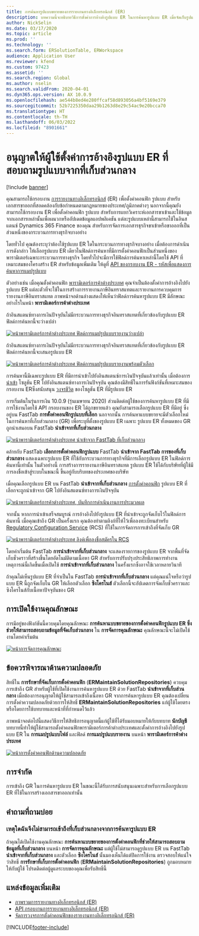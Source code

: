 ```yaml
---
title: การค้นหารูปแบบขยายของการรายงานทางอิเล็กทรอนิกส์ (ER)
description: บทความนี้จะอธิบายวิธีการตั้งค่าการอ้างอิงรูปแบบ ER ในการค้นหารูปแบบ ER เมื่อจัดเก็บรูปแบบที่กำหนดไว้ในที่เก็บส่วนกลาง
author: NickSelin
ms.date: 03/17/2020
ms.topic: article
ms.prod: ''
ms.technology: ''
ms.search.form: ERSolutionTable, ERWorkspace
audience: Application User
ms.reviewer: kfend
ms.custom: 97423
ms.assetid: ''
ms.search.region: Global
ms.author: nselin
ms.search.validFrom: 2020-04-01
ms.dyn365.ops.version: AX 10.0.9
ms.openlocfilehash: ae544b8ed4e280ffcaf58d893056a4bf5169e379
ms.sourcegitcommit: 52b7225350daa29b1263d8e29c54ac9e20bcca70
ms.translationtype: HT
ms.contentlocale: th-TH
ms.lasthandoff: 06/03/2022
ms.locfileid: "8901661"
---
```

# <a name="allow-users-to-set-up-an-er-format-reference-inquiring-a-format-from-the-global-repository"></a>อนุญาตให้ผู้ใช้ตั้งค่าการอ้างอิงรูปแบบ ER ที่สอบถามรูปแบบจากที่เก็บส่วนกลาง

[!include [banner](../includes/banner.md)]

คุณสามารถใช้กรอบงาน [การรายงานทางอิเล็กทรอนิกส์](general-electronic-reporting.md) (ER) เพื่อตั้งค่าคอนฟิก รูปแบบ สำหรับเอกสารขาออกที่สอดคล้องกับข้อกำหนดตามกฎหมายของประเทศ/ภูมิภาคต่างๆ นอกจากนี้คุณยังสามารถใช้กรอบงาน ER เพื่อตั้งค่าคอนฟิก รูปแบบ สำหรับการแยกวิเคราะห์เอกสารขาเข้าและใช้ข้อมูลจากเอกสารเหล่านั้นเพื่อผนวกหรืออัปเดตข้อมูลแอปพลิเคชัน แต่ละรูปแบบเหล่านี้สามารถใช้ในอินสแตนซ์ Dynamics 365 Finance ของคุณ สำหรับการจัดการเอกสารธุรกิจขาเข้าหรือขาออกที่เป็นส่วนหนึ่งของกระบวนการทางธุรกิจบางอย่าง

โดยทั่วไป คุณต้องระบุว่าต้องใช้รูปแบบ ER ใดในกระบวนการทางธุรกิจบางอย่าง เมื่อต้องการดำเนินการดังกล่าว ให้เลือกรูปแบบ ER เดียวในฟิลด์การค้นหาที่มีการตั้งค่าคอนฟิกเป็นส่วนหนึ่งของพารามิเตอร์เฉพาะกระบวนการทางธุรกิจ โดยทั่วไปจะมีการใช้ฟิลด์การค้นหาเหล่านี้โดยใช้ API ที่เหมาะสมของโครงสร้าง ER สำหรับข้อมูลเพิ่มเติม ให้ดูที่ [API ของกรอบงาน ER - รหัสเพื่อแสดงการค้นหาการแมปรูปแบบ](er-apis-app73.md#code-to-display-a-format-mapping-lookup)

ตัวอย่างเช่น เมื่อคุณตั้งค่าคอนฟิก [พารามิเตอร์การค้าต่างประเทศ](../../../finance/localizations/emea-intrastat.md#set-up-foreign-trade-parameters) คุณจำเป็นต้องตั้งค่าการอ้างอิงไปยังรูปแบบ ER แต่ละตัวที่จะใช้ในการสร้างการรายงานภาษีอินทราสแทตและรายงานการควบคุมการรายงานภาษีอินทราสแทต ภาพหน้าจอด้านล่างแสดงให้เห็นว่าฟิลด์การค้นหารูปแบบ ER มีลักษณะอย่างไรในหน้า **พารามิเตอร์การค้าต่างประเทศ**

ถ้าอินสแตนซ์ทางการเงินปัจจุบันไม่มีกระบวนการทางธุรกิจอินทราสแทตที่เกี่ยวข้องกับรูปแบบ ER ฟิลด์การค้นหานี้จะว่างเปล่า

[![หน้าพารามิเตอร์การค้าต่างประเทศ ฟิลด์การแมปรูปแบบรายงานว่างเปล่า](./media/ER-ExtLookup-Lookup1.gif)](./media/ER-ExtLookup-Lookup1.gif)

ถ้าอินสแตนซ์ทางการเงินปัจจุบันไม่มีกระบวนการทางธุรกิจอินทราสแทตที่เกี่ยวข้องกับรูปแบบ ER ฟิลด์การค้นหานี้จะเสนอรูปแบบ ER

[![หน้าพารามิเตอร์การค้าต่างประเทศ ฟิลด์การแมปรูปแบบรายงานพร้อมตัวเลือก](./media/ER-ExtLookup-Lookup2.png)](./media/ER-ExtLookup-Lookup2.png)

การค้นหานี้มีเฉพาะรูปแบบ ER ที่มีการนำเข้าไปยังอินสแตนซ์การเงินปัจจุบันแล้วเท่านั้น เมื่อต้องการ [นำเข้า](./tasks/er-import-configuration-lifecycle-services.md) โซลูชัน ER ไปยังอินสแตนซ์ทางการเงินปัจจุบัน คุณต้องมีสิทธิ์ในการรันฟังก์ชันที่เหมาะสมของกรอบงาน ERซึ่งสนับสนุน [วงจรชีวิต](general-electronic-reporting-manage-configuration-lifecycle.md) ของโซลูชัน ER ที่มีรูปแบบ ER

การเริ่มต้นในรุ่นการเงิน 10.0.9 (รุ่นเมษายน 2020) ส่วนติดต่อผู้ใช้ของการค้นหารูปแบบ ER ที่มีการใช้งานโดยใช้ API กรอบงานของ ER ได้ถูกขยายแล้ว คุณยังสามารถเลือกรูปแบบ ER ที่มีอยู่ ซึ่งอยู่บน FastTab **การตั้งค่าคอนฟิกรูปแบบที่เลือก** นอกจากนั้น การค้นหาแบบขยายจะมีตัวเลือกใหม่ในการค้นหาที่เก็บส่วนกลาง (GR) เพื่อระบุที่ตั้งของรูปแบบ ER เฉพาะ รูปแบบ ER ทั้งหมดของ GR ถูกนำเสนอบน FastTab **นำเข้าจากที่เก็บส่วนกลาง**

[![หน้าพารามิเตอร์การค้าต่างประเทศ นําเข้าจาก FastTab ที่เก็บส่วนกลาง](./media/ER-ExtLookup-Lookup3.png)](./media/ER-ExtLookup-Lookup3.png)

คล้ายกับ FastTab **เลือกการตั้งค่าคอนฟิกรูปแบบ** FastTab **นำเข้าจาก FastTab การของที่เก็บส่วนกลาง** แสดงเฉพาะรูปแบบ ER ที่ใช้กับกระบวนการทางธุรกิจที่มีการเลือกรูปแบบ ER ในฟิลด์การค้นหานี้เท่านั้น ในตัวอย่างนี้ การสร้างการรายงานภาษีอินทราสแทต รูปแบบ ER ใช้ได้กับบริษัทที่ผู้ใช้มีการลงชื่อเข้าสู่ระบบในขณะนี้ ขึ้นอยู่กับบริบทของประเทศของบริษัท

เมื่อคุณเลือกรูปแบบ ER บน FastTab **นำเข้าจากที่เก็บส่วนกลาง** [การตั้งค่าคอนฟิก](general-electronic-reporting.md#Configuration) รูปแบบ ER ที่เลือกจะถูกนำเข้าจาก GR ไปยังอินสแตนซ์ทางการเงินปัจจุบัน

[![หน้าพารามิเตอร์การค้าต่างประเทศ, บันทึกการดําเนินงานการประมวลผล](./media/ER-ExtLookup-FormatImport.png)](./media/ER-ExtLookup-FormatImport.png)

จากนั้น หากการนำเข้าเสร็จสมบูรณ์ การอ้างอิงไปยังรูปแบบ ER ที่นำเข้าจะถูกจัดเก็บไว้ในฟิลด์การค้นหานี้ เมื่อคุณเข้าถึง GR เป็นครั้งแรก คุณต้องทำตามลิงก์ที่ให้ไว้เพื่อลงทะเบียนสำหรับ [Regulatory Configuration Service](https://aka.ms/rcs) (RCS) ที่ใช้ในการจัดการการเข้าถึงที่จัดเก็บ GR

[![หน้าพารามิเตอร์การค้าต่างประเทศ ลิงค์เพื่อลงชื่อสมัครใน RCS](./media/ER-ExtLookup-RepoSignUp.png)](./media/ER-ExtLookup-RepoSignUp.png)

โดยค่าเริ่มต้น FastTab **การนำเข้าจากที่เก็บส่วนกลาง** จะแสดงรายการของรูปแบบ ER จากพื้นที่จัดเก็บชั่วคราวที่สร้างขึ้นโดยอัตโนมัติตามเนื้อหา GR สำหรับการปรับปรุงประสิทธิภาพการทำงาน เหตุการณ์นี้เกิดขึ้นเมื่อเปิดใช้ **การนำเข้าจากที่เก็บส่วนกลาง** ในครั้งแรกซึ่งอาจใช้เวลาหลายวินาที

ถ้าคุณไม่เห็นรูปแบบ ER ที่จำเป็นใน FastTab **การนำเข้าจากที่เก็บส่วนกลาง** แต่คุณแน่ใจหรือว่ารูปแบบ ER นี้ถูกจัดเก็บใน GR ให้เลือกตัวเลือก **ซิงโครไนส์** ตัวเลือกนี้จะอัปเดตการจัดเก็บชั่วคราวและซิงโครไนส์กับเนื้อหาปัจจุบันของ GR

## <a name="feature-activation"></a>การเปิดใช้งานคุณลักษณะ

การมีอยู่ของฟังก์ชันนี้ควบคุมโดยคุณลักษณะ **การค้นหาแบบขยายของการตั้งค่าคอนฟิกรูปแบบ ER ซึ่งช่วยให้สามารถสอบถามข้อมูลที่จัดเก็บส่วนกลาง** ใน **การจัดการคุณลักษณะ** คุณลักษณะนี้จะไม่เปิดใช้งานโดยค่าเริ่มต้น

[![หน้าการจัดการคุณลักษณะ](./media/ER-ExtLookup-FeatureMngt.png)](./media/ER-ExtLookup-FeatureMngt.png)

## <a name="security-considerations"></a>ข้อควรพิจารณาด้านความปลอดภัย

สิทธิ์ใน **การรักษาที่จัดเก็บการตั้งค่าคอนฟิก** (**ERMaintainSolutionRepositories**) ควบคุมการเข้าถึง GR สำหรับผู้ใช้ที่เปิดใช้งานการค้นหารูปแบบ ER ด้วย FastTab **นำเข้าจากที่เก็บส่วนกลาง** เมื่อต้องการอนุญาตให้ผู้ใช้สามารถเข้าถึงเนื้อหา GR จากการค้นหารูปแบบ ER คุณต้องเปลี่ยนการตั้งค่าความปลอดภัยด้วยการให้สิทธิ์  **ERMaintainSolutionRepositories** แก่ผู้ใช้โดยตรงหรือโดยการใช้บทบาทและหน้าที่ที่กำหนดไว้แล้ว

ภาพหน้าจอต่อไปนี้แสดงวิธีการให้สิทธิการอนุญาตนี้แก่ผู้ใช้ที่ได้รับมอบหมายให้กับบทบาท **นักบัญชี** บทบาทนี้ทำให้ผู้ใช้สามารถตั้งค่าคอนฟิกพารามิเตอร์การค้าต่างประเทศและตั้งค่าการอ้างอิงไปยังรูปแบบ ER ใน **การแมปรูปแบบไฟล์** และฟิลด์ **การแมปรูปแบบรายงาน** บนหน้า **พารามิเตอร์การค้าต่างประเทศ**

[![หน้าการตั้งค่าคอนฟิกด้านความปลอดภัย](./media/ER-ExtLookup-SecuritySetting.png)](./media/ER-ExtLookup-SecuritySetting.png)

## <a name="limitations"></a>การจำกัด

การเข้าถึง GR ในการค้นหารูปแบบ ER ในขณะนี้ได้รับการสนับสนุนเฉพาะสำหรับการเลือกรูปแบบ ER ที่ใช้ในการสร้างเอกสารขาออกเท่านั้น

## <a name="frequently-asked-questions"></a>คำถามที่ถามบ่อย

### <a name="why-cant-i-access-the-global-repository-from-the-er-format-lookup"></a>เหตุใดฉันจึงไม่สามารถเข้าถึงที่เก็บส่วนกลางจากการค้นหารูปแบบ ER

ถ้าคุณได้เปิดใช้งานคุณลักษณะ **การค้นหาแบบขยายของการตั้งค่าคอนฟิกที่ช่วยให้สามารถสอบถามข้อมูลที่เก็บส่วนกลาง** บนหน้า **การจัดการคุณลักษณะ** แต่ผู้ใช้ไม่สามารถดูรูปแบบ ER บน FastTab **นำเข้าจากที่เก็บส่วนกลาง** และตัวเลือก **ซิงโครไนส์** นั้นมองเห็นได้แต่ปิดการใช้งาน ตรวจสอบให้แน่ใจว่าสิทธิ์ **การรักษาที่เก็บการตั้งค่าคอนฟิก** (**ERMaintainSolutionRepositories**) ถูกมอบหมายให้กับผู้ใช้ โปรดติดต่อผู้ดูแลระบบของคุณเพื่อรับสิทธิ์นี้

## <a name="additional-resources"></a>แหล่งข้อมูลเพิ่มเติม

- [ภาพรวมการรายงานทางอิเล็กทรอนิกส์ (ER)](general-electronic-reporting.md)
- [API กรอบงานการรายงานทางอิเล็กทรอนิกส์ (ER)](er-apis-app73.md)
- [จัดการวงจรการตั้งค่าคอนฟิกของรายงานทางอิเล็กทรอนิกส์ (ER)](general-electronic-reporting-manage-configuration-lifecycle.md)


[!INCLUDE[footer-include](../../../includes/footer-banner.md)]
